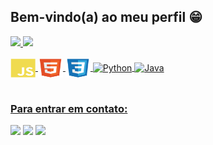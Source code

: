 ## Bem-vindo(a) ao meu perfil 😁

<div>
   <a href="https://github.com/mrdudae">
   <img height="180em" src="https://github-readme-stats.vercel.app/api?username=mrdudae&show_icons=true&theme=tokyonight&include_all_commits=false&count_private=false"/>
   <img height="180em" src="https://github-readme-stats.vercel.app/api/top-langs/?username=mrdudae&layout=compact&langs_count=6&theme=tokyonight&include_all_commits=false&count_private=false"/>
</div>
    
<div style="display: inline_block"><br>
 
  <img align="center" alt="Js" height="30" width="40" src="https://raw.githubusercontent.com/devicons/devicon/master/icons/javascript/javascript-plain.svg">
  <img align="center" alt="HTML" height="30" width="40" src="https://raw.githubusercontent.com/devicons/devicon/master/icons/html5/html5-original.svg">
  <img align="center" alt="CSS" height="30" width="40" src="https://raw.githubusercontent.com/devicons/devicon/master/icons/css3/css3-original.svg">
  <img align="center" alt="Python" height="30" width="40" src="https://cdn.jsdelivr.net/gh/devicons/devicon@latest/icons/python/python-original.svg">               
  <img align="center" alt="Java" height="30" width="40" src="https://cdn.jsdelivr.net/gh/devicons/devicon@latest/icons/java/java-original-wordmark.svg">
</div>
 
<br>
 
### Para entrar em contato:
 
<div> 
  <a href = "dudateixeiraoliver@gmail.com" target="_blank"> <!-- link para seu email -->
<img src="https://img.shields.io/badge/-Gmail-%23333?style=for-the-badge&logo=gmail&logoColor=white" /></a>
  <a href="https://(https://www.instagram.com/mr_dudaee/)" target="_blank"> <!-- link do seu insta -->
<img src="https://img.shields.io/badge/-Instagram-%23E4405F?style=for-the-badge&logo=instagram&logoColor=white" /></a>
  <a href="https://www.linkedin.com/in/eduarda-oliver-120725318/" target="_blank"> <!-- link do seu linkedin -->
<img src="https://img.shields.io/badge/-LinkedIn-%230077B5?style=for-the-badge&logo=linkedin&logoColor=white" target="_blank"/></a>
</div>
